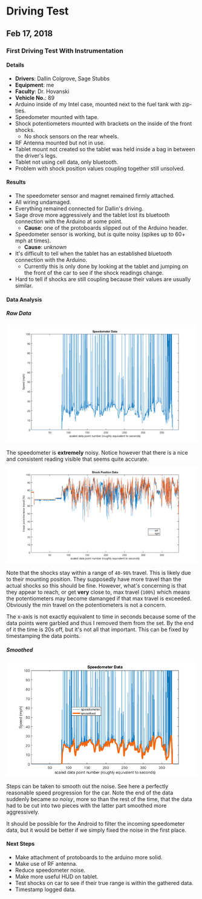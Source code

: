 # Driving Test

## Feb 17, 2018

### First Driving Test With Instrumentation

#### Details

  * **Drivers**: Dallin Colgrove, Sage Stubbs
  * **Equipment**: me
  * **Faculty**: Dr. Hovanski
  * **Vehicle No.**: 89
  * Arduino inside of my Intel case, mounted next to the fuel tank with zip-ties.
  * Speedometer mounted with tape. 
  * Shock potentiometers mounted with brackets on the inside of the front shocks.
    * No shock sensors on the rear wheels. 
  * RF Antenna mounted but not in use. 
  * Tablet mount not created so the tablet was held inside a bag in between the driver's legs.
  * Tablet not using cell data, only bluetooth.
  * Problem with shock position values coupling together still unsolved.

#### Results

  * The speedometer sensor and magnet remained firmly attached.
  * All wiring undamaged.
  * Everything remained connected for Dallin's driving.
  * Sage drove more aggressively and the tablet lost its bluetooth connection with the Arduino at some point.
    * **Cause**: one of the protoboards slipped out of the Arduino header.
  * Speedometer sensor is working, but is quite noisy (spikes up to 60+ mph at times).
    * **Cause**: *unknown*
  * It's difficult to tell when the tablet has an established bluetooth connection with the Arduino.
    * Currently this is only done by looking at the tablet and jumping on the front of the car to see if the shock readings change.
  * Hard to tell if shocks are still coupling because their values are usually similar.

#### Data Analysis

##### Raw Data

![](plots/speedo_raw.png)

The speedometer is **extremely** noisy. Notice however that there is a nice and consistent reading visible that seems quite accurate.

![](plots/shock_raw.png)

Note that the shocks stay within a range of ``40-98%`` travel. This is likely due to their mounting position. They supposedly have more travel than the actual shocks so this should be fine. However, what's concerning is that they appear to reach, or get **very** close to, max travel (``100%``) which means the potentiometers may become damanged if that max travel is exceeded. Obviously the min travel on the potentiometers is not a concern.

The x-axis is not exactly equivalent to time in seconds because some of the data points were garbled and thus I removed them from the set. By the end of it the time is 20s off, but it's not all that important. This can be fixed by timestamping the data points.

##### Smoothed

![](plots/speedo_smooth.png)

Steps can be taken to smooth out the noise. See here a perfectly reasonable speed progression for the car. Note the end of the data suddenly became *so noisy*, more so than the rest of the time, that the data had to be cut into two pieces with the latter part smoothed more aggressively.

It should be possible for the Android to filter the incoming speedometer data, but it would be better if we simply fixed the noise in the first place.

#### Next Steps

  * Make attachment of protoboards to the arduino more solid.
  * Make use of RF antenna.
  * Reduce speedometer noise.
  * Make more useful HUD on tablet.
  * Test shocks on car to see if their true range is within the gathered data.
  * Timestamp logged data.